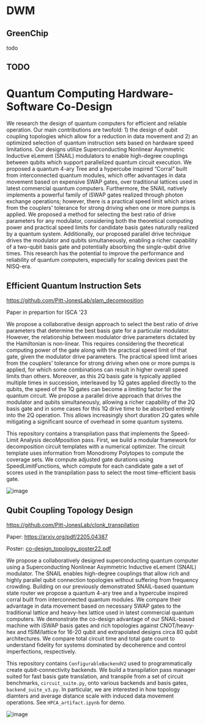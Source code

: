 # DWM
## GreenChip
todo
## TODO

# Quantum Computing Hardware-Software Co-Design
We research the design of quantum computers for efficient and reliable operation. Our main contributions are twofold: 1) the design of qubit coupling topologies which allow for a reduction in data movement and 2) an optimized selection of quantum instruction sets based on hardware speed limitations. Our designs utilize Superconducting Nonlinear Asymmetric Inductive eLement (SNAIL) modulators to enable high-degree couplings between qubits which support parallelized quantum circuit execution. We proposed a quantum 4-ary Tree and a hypercube inspired “Corral” built from interconnected quantum modules, which offer advantages in data movement based on expensive SWAP gates, over traditional lattices used in latest commercial quantum computers. Furthermore, the SNAIL natively implements a powerful family of iSWAP gates realized through photon exchange operations; however, there is a practical speed limit which arises from the couplers' tolerance for strong driving when one or more pumps is applied. We proposed a method for selecting the best ratio of drive parameters for any modulator, considering both the theoretical computing power and practical speed limits for candidate basis gates naturally realized by a quantum system. Additionally, our proposed parallel drive technique drives the modulator and qubits simultaneously, enabling a richer capability of a two-qubit basis gate and potentially absorbing the single-qubit drive times. This research has the potential to improve the performance and reliability of quantum computers, especially for scaling devices past the NISQ-era.

## Efficient Quantum Instruction Sets
https://github.com/Pitt-JonesLab/slam_decomposition

Paper in prepartion for ISCA '23

We propose a collaborative design approach to select the best ratio of drive parameters that determine the best basis gate for a particular modulator.  However, the relationship between modulator drive parameters dictated by the Hamiltonian is non-linear.  This requires considering the theoretical computing power of the gate along with the practical speed limit of that gate, given the modulator drive parameters. The practical speed limit arises from the couplers' tolerance for strong driving when one or more pumps is applied,  for which some combinations can result in higher overall speed limits than others.  Moreover, as this 2Q basis gate is typically applied multiple times in succession, interleaved by 1Q gates applied directly to the qubits, the speed of the 1Q gates can become a limiting factor for the quantum circuit.  We propose a parallel drive approach that drives the modulator and qubits simultaneously, allowing a richer capability of the 2Q basis gate and in some cases for this 1Q drive time to be absorbed entirely into the 2Q operation.  This allows increasingly short duration 2Q gates while mitigating a significant source of overhead in some quantum systems.

This repository contains a transpilation pass that implements the Speed-Limit Analysis decoMposition pass. First, we build a modular framework for decomposition circuit templates with a numerical optimizer. The circuit template uses information from Monodromy Polytopes to compute the coverage sets. We compute adjusted gate durations using SpeedLimitFunctions, which compute for each candidate gate a set of scores used in the transpilation pass to select the most time-efficient basis gate.

![image](https://user-images.githubusercontent.com/47376937/205707942-18cd6764-431f-429b-a381-2d5b11ea430b.png)

## Qubit Coupling Topology Design 
https://github.com/Pitt-JonesLab/clonk_transpilation

Paper: https://arxiv.org/pdf/2205.04387

Poster: [co-design_topology_poster22.pdf](https://github.com/Pitt-JonesLab/.github/files/10156723/mckinney_evan_quantum2022.pdf)

We propose a collaboratively designed superconducting quantum computer using a Superconducting Nonlinear Asymmetric Inductive eLement (SNAIL) modulator. The SNAIL enables high-degree couplings that allow rich and highly parallel qubit connection topologies without suffering from frequency crowding.  Building on our previously demonstrated SNAIL-based quantum state router we propose a quantum 4-ary tree and a hypercube inspired corral built from interconnected quantum modules.  We compare their advantage in data movement based on necessary SWAP gates to the traditional lattice and heavy-hex lattice used in latest commercial quantum computers. We demonstrate the co-design advantage of our SNAIL-based machine with iSWAP basis gates and rich topologies against CNOT/heavy-hex and fSIM/lattice for 16-20 qubit and extrapolated designs circa 80 qubit architectures. We compare total circuit time and total gate count to understand fidelity for systems dominated by decoherence and control imperfections, respectively.

This repository contains `ConfigurableBackendV2` used to programmatically create qubit-connectivity backends. We build a transpilation pass manager suited for fast basis gate translation, and transpile from a set of circuit benchmarks, `circuit_suite.py`, onto various backends and basis gates, `backend_suite_v3.py`. In particular, we are interested in how topology diamters and average distance scale with induced data movement operations. See `HPCA_artifact.ipynb` for demo.

![image](https://user-images.githubusercontent.com/47376937/205707602-f376e5d4-d805-4ac0-9470-bf5a919d7218.png)
